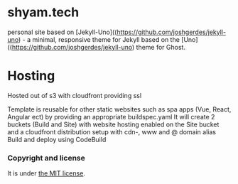 # shyam.tech

personal site based on  [Jekyll-Uno]((https://github.com/joshgerdes/jekyll-uno) - a minimal, responsive theme for Jekyll based on the [Uno]((https://github.com/joshgerdes/jekyll-uno) theme for Ghost.

# Hosting
Hosted out of s3 with cloudfront providing ssl

Template is reusable for other static websites such as spa apps (Vue, React, Angular ect) by providing an appropriate buildspec.yaml
It will create 2 buckets (Build and Site) with website hosting enabled on the Site bucket and a cloudfront distribution setup with cdn-, www and @ domain alias
Build and deploy using CodeBuild

### Copyright and license

It is under [the MIT license](/LICENSE).